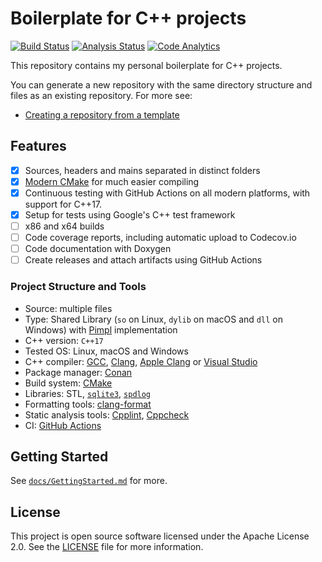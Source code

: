 # Boilerplate for C++ projects

[![Build Status][build badge]][build link]
[![Analysis Status][analysis badge]][analysis link]
[![Code Analytics][codacy badge]][codacy link]

This repository contains my personal boilerplate for C++ projects.

You can generate a new repository with the same directory structure
and files as an existing repository. For more see:

-   [Creating a repository from a template][gh-template]

## Features

-   [x] Sources, headers and mains separated in distinct folders
-   [x] [Modern CMake][modern-cmake] for much easier compiling
-   [x] Continuous testing with GitHub Actions on all modern platforms, with support for C++17.
-   [x] Setup for tests using Google's C++ test framework
-   [ ] x86 and x64 builds
-   [ ] Code coverage reports, including automatic upload to Codecov.io
-   [ ] Code documentation with Doxygen
-   [ ] Create releases and attach artifacts using GitHub Actions

### Project Structure and Tools

-   Source: multiple files
-   Type: Shared Library (`so` on Linux, `dylib` on macOS and `dll` on Windows) with [Pimpl][pimpl] implementation
-   C++ version: `C++17`
-   Tested OS: Linux, macOS and Windows
-   C++ compiler: [GCC][gcc], [Clang][clang], [Apple Clang][apple clang] or [Visual Studio][vs]
-   Package manager: [Conan][conan]
-   Build system: [CMake][cmake]
-   Libraries: STL, [`sqlite3`][sqlite], [`spdlog`][spdlog]
-   Formatting tools: [clang-format][clang-format]
-   Static analysis tools: [Cpplint][cpplint], [Cppcheck][cppcheck]
-   CI: [GitHub Actions][actions]

## Getting Started

See [`docs/GettingStarted.md`](./docs/GettingStarted.md) for more.

## License

This project is open source software licensed under the Apache License 2.0.
See the [LICENSE][license] file for more information.

[build link]: https://github.com/sergeyklay/cpp-project-template/actions?query=workflow%3Abuild
[build badge]: https://github.com/sergeyklay/cpp-project-template/workflows/build/badge.svg
[analysis link]: https://github.com/sergeyklay/cpp-project-template/actions?query=workflow%3Aanalysis
[analysis badge]: https://github.com/sergeyklay/cpp-project-template/workflows/analysis/badge.svg
[codacy badge]: https://app.codacy.com/project/badge/Grade/817c63485ffe441bbbdab2a4e2229ac1
[codacy link]: https://www.codacy.com/manual/klay/cpp-project-template/dashboard
[gh-template]: https://docs.github.com/en/github/creating-cloning-and-archiving-repositories/creating-a-repository-from-a-template
[pimpl]: https://en.cppreference.com/w/cpp/language/pimpl
[gcc]: https://gcc.gnu.org/
[clang]: https://clang.llvm.org/
[apple clang]: https://apps.apple.com/us/app/xcode/id497799835
[vs]: https://visualstudio.microsoft.com
[conan]: https://conan.io/
[cmake]: https://cmake.org/
[sqlite]: https://www.sqlite.org/index.html
[spdlog]: https://github.com/gabime/spdlog
[actions]: https://github.com/features/actions
[modern-cmake]: https://gist.github.com/mbinna/c61dbb39bca0e4fb7d1f73b0d66a4fd1
[cpplint]: https://github.com/cpplint/cpplint
[cppcheck]: https://github.com/danmar/cppcheck
[clang-format]: https://clang.llvm.org/docs/ClangFormat.html
[license]: https://github.com/sergeyklay/cpp-project-template/blob/master/LICENSE
